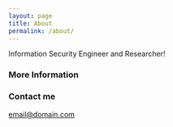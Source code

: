 ```yaml
---
layout: page
title: About
permalink: /about/
---
```


Information Security Engineer and Researcher!

### More Information



### Contact me

[email@domain.com](mailto:email@domain.com)